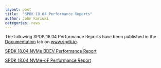 ```yaml
---
layout: post
title:  "SPDK 18.04 Performance Reports"
author: John Kariuki
categories: news
---
```


The following SPDK 18.04 Performance Reports have been published in the [Documentation](http://www.spdk.io/doc/) tab on www.spdk.io.

[SPDK 18.04 NVMe BDEV Performance Report](https://ci.spdk.io/download/performance-reports/SPDK_nvme_bdev_perf_report_18.04.pdf)

[SPDK 18.04 NVMe-oF Performance Report](https://ci.spdk.io/download/performance-reports/SPDK_nvmeof_perf_report_18.04.pdf)
